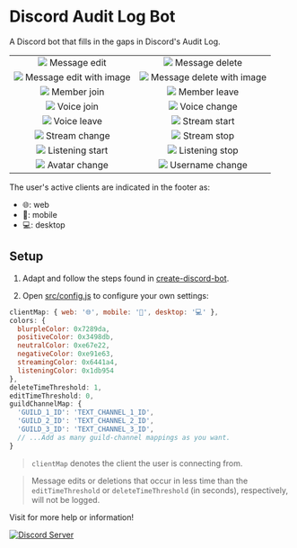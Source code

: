 # Discord Audit Log Bot

A Discord bot that fills in the gaps in Discord's Audit Log.

| | |
|:-:|:-:|
|<img src="https://raw.githubusercontent.com/peterthehan/discord-audit-log-bot/master/assets/messageEdit.png"> Message edit|<img src="https://raw.githubusercontent.com/peterthehan/discord-audit-log-bot/master/assets/messageDelete.png"> Message delete|
|<img src="https://raw.githubusercontent.com/peterthehan/discord-audit-log-bot/master/assets/messageEditWithImage.png"> Message edit with image|<img src="https://raw.githubusercontent.com/peterthehan/discord-audit-log-bot/master/assets/messageDeleteWithImage.png"> Message delete with image|
|<img src="https://raw.githubusercontent.com/peterthehan/discord-audit-log-bot/master/assets/memberJoin.png"> Member join|<img src="https://raw.githubusercontent.com/peterthehan/discord-audit-log-bot/master/assets/memberLeave.png"> Member leave|
|<img src="https://raw.githubusercontent.com/peterthehan/discord-audit-log-bot/master/assets/voiceJoin.png"> Voice join|<img src="https://raw.githubusercontent.com/peterthehan/discord-audit-log-bot/master/assets/voiceChange.png"> Voice change|
|<img src="https://raw.githubusercontent.com/peterthehan/discord-audit-log-bot/master/assets/voiceLeave.png"> Voice leave|<img src="https://raw.githubusercontent.com/peterthehan/discord-audit-log-bot/master/assets/streamStart.png"> Stream start|
|<img src="https://raw.githubusercontent.com/peterthehan/discord-audit-log-bot/master/assets/streamChange.png"> Stream change|<img src="https://raw.githubusercontent.com/peterthehan/discord-audit-log-bot/master/assets/streamStop.png"> Stream stop|
|<img src="https://raw.githubusercontent.com/peterthehan/discord-audit-log-bot/master/assets/listeningStart.png"> Listening start|<img src="https://raw.githubusercontent.com/peterthehan/discord-audit-log-bot/master/assets/listeningStop.png"> Listening stop|
|<img src="https://raw.githubusercontent.com/peterthehan/discord-audit-log-bot/master/assets/avatarChange.png"> Avatar change|<img src="https://raw.githubusercontent.com/peterthehan/discord-audit-log-bot/master/assets/usernameChange.png"> Username change|

The user's active clients are indicated in the footer as:
- 🌐: web
- 📱: mobile
- 💻: desktop

## Setup

1. Adapt and follow the steps found in [create-discord-bot](https://github.com/peterthehan/create-discord-bot).

2. Open [src/config.js](https://github.com/peterthehan/discord-audit-log-bot/blob/master/src/config.js) to configure your own settings:

```js
clientMap: { web: '🌐', mobile: '📱', desktop: '💻' },
colors: {
  blurpleColor: 0x7289da,
  positiveColor: 0x3498db,
  neutralColor: 0xe67e22,
  negativeColor: 0xe91e63,
  streamingColor: 0x6441a4,
  listeningColor: 0x1db954
},
deleteTimeThreshold: 1,
editTimeThreshold: 0,
guildChannelMap: {
  'GUILD_1_ID': 'TEXT_CHANNEL_1_ID',
  'GUILD_2_ID': 'TEXT_CHANNEL_2_ID',
  'GUILD_3_ID': 'TEXT_CHANNEL_3_ID',
  // ...Add as many guild-channel mappings as you want.
}
```

> `clientMap` denotes the client the user is connecting from.

> Message edits or deletions that occur in less time than the `editTimeThreshold` or `deleteTimeThreshold` (in seconds), respectively, will not be logged.

Visit for more help or information!

<a href="https://discord.gg/WjEFnzC">
  <img src="https://discordapp.com/api/guilds/258167954913361930/embed.png?style=banner2" title="Discord Server"/>
</a>
